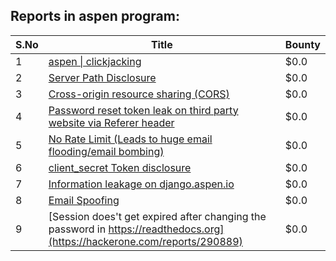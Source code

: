 ## Reports in aspen program:
| S.No | Title | Bounty |
| ---- | ----- | ------ |
| 1 | [aspen &#124; clickjacking](https://hackerone.com/reports/272387) | $0.0 |
| 2 | [Server Path Disclosure ](https://hackerone.com/reports/272426) | $0.0 |
| 3 | [Cross-origin resource sharing (CORS)](https://hackerone.com/reports/272432) | $0.0 |
| 4 | [Password reset token leak on third party website via Referer header](https://hackerone.com/reports/272379) | $0.0 |
| 5 | [No Rate Limit (Leads to huge email flooding/email bombing)](https://hackerone.com/reports/272596) | $0.0 |
| 6 | [client_secret Token disclosure ](https://hackerone.com/reports/272824) | $0.0 |
| 7 | [Information leakage on django.aspen.io](https://hackerone.com/reports/272982) | $0.0 |
| 8 | [Email Spoofing](https://hackerone.com/reports/288707) | $0.0 |
| 9 | [Session does't get expired after changing the password in https://readthedocs.org](https://hackerone.com/reports/290889) | $0.0 |